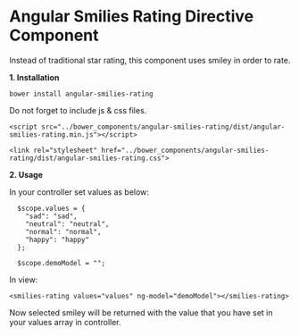 # Angular Smilies Rating Directive Component

Instead of traditional star rating, this component uses smiley in order to rate.

 **1. Installation**


    bower install angular-smilies-rating

Do not forget to include js & css files.

    <script src="../bower_components/angular-smilies-rating/dist/angular-smilies-rating.min.js"></script>

    <link rel="stylesheet" href="../bower_components/angular-smilies-rating/dist/angular-smilies-rating.css">

 **2. Usage**

In your controller set values as below:

      $scope.values = {
        "sad": "sad",
        "neutral": "neutral",
        "normal": "normal",
        "happy": "happy"
      };

      $scope.demoModel = "";

In view:

    <smilies-rating values="values" ng-model="demoModel"></smilies-rating>


Now selected smiley will be returned with the value that you have set in your values array in controller.